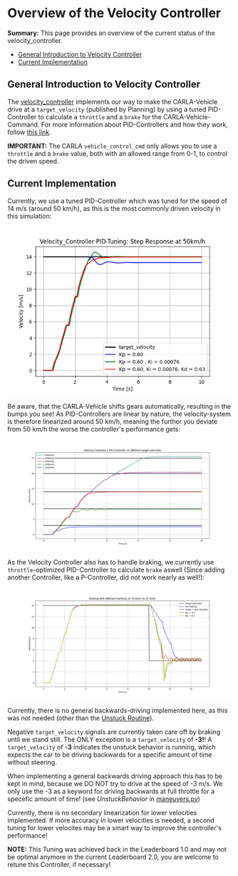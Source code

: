 # Overview of the Velocity Controller

**Summary:** This page provides an overview of the current status of the velocity_controller.

- [General Introduction to Velocity Controller](#general-introduction-to-velocity-controller)
- [Current Implementation](#current-implementation)

## General Introduction to Velocity Controller

The [velocity_controller](../../code/control/src/velocity_controller.py) implements our way to make the CARLA-Vehicle drive at a ```target_velocity``` (published by Planning) by using a tuned PID-Controller to calculate a ```throttle``` and a ```brake``` for the CARLA-Vehicle-Command.
For more information about PID-Controllers and how they work, follow [this link](https://en.wikipedia.org/wiki/Proportional%E2%80%93integral%E2%80%93derivative_controller).

**IMPORTANT:** The CARLA ```vehicle_control_cmd``` only allows you to use a ```throttle``` and a ```brake``` value, both with an allowed range from 0-1, to control the driven speed.

## Current Implementation

Currently, we use a tuned PID-Controller which was tuned for the speed of 14 m/s (around 50 km/h), as this is the most commonly driven velocity in this simulation:

![MISSING: PID-TUNING-IMAGE](../assets/control/VelContr_PID_StepResponse.png)

Be aware, that the CARLA-Vehicle shifts gears automatically, resulting in the bumps you see!
As PID-Controllers are linear by nature, the velocity-system is therefore linearized around 50 km/h, meaning the further you deviate from 50 km/h the worse the controller's performance gets:

![MISSING: PID-LINEARIZATION-IMAGE](../assets/control/VelContr_PID_differentVelocities.png)

As the Velocity Controller also has to handle braking, we currently use ```throttle```-optimized PID-Controller to calculate ```brake``` aswell (Since adding another Controller, like a P-Controller, did not work nearly as well!):

![MISSING: PID-BRAKING-IMAGE](../assets/control/VelContr_PID_BrakingWithThrottlePID.png)

Currently, there is no general backwards-driving implemented here, as this was not needed (other than the [Unstuck Routine](/doc/planning/Behavior_detailed.md)).

Negative ```target_velocity``` signals are currently taken care off by  braking until we stand still.
The ONLY exception is a ```target_velocity``` of **-3!**!
A ```target_velocity``` of **-3** indicates the unstuck behavior is running, which expects the car to be driving backwards for a specific amount of time without steering.

When implementing a general backwards driving approach this has to be kept in mind, because we DO NOT try to drive at the speed of -3 m/s. We only use the -3 as a keyword for driving backwards at full throttle for a specefic amount of time!
(see _UnstuckBehavior_ in [maneuvers.py](/code/planning/src/behavior_agent/behaviours/maneuvers.py))

Currently, there is no secondary linearization for lower velocities implemented. If more accuracy in lower velocities is needed, a second tuning for lower velocites may be a smart way to improve the controller's performance!

**NOTE:** This Tuning was achieved back in the Leaderboard 1.0 and may not be optimal anymore in the current Leaderboard 2.0, you are welcome to retune this Controller, if necessary!
